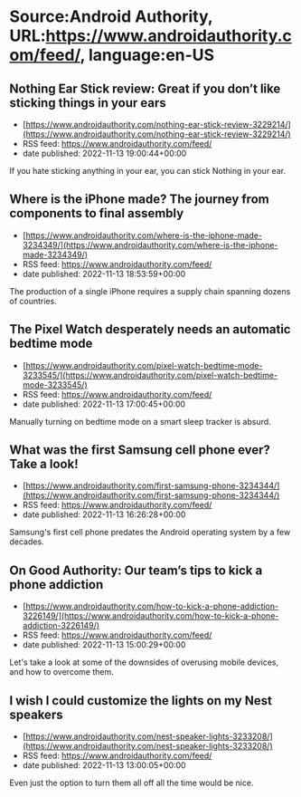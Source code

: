 # Source:Android Authority, URL:https://www.androidauthority.com/feed/, language:en-US

## Nothing Ear Stick review: Great if you don’t like sticking things in your ears
 - [https://www.androidauthority.com/nothing-ear-stick-review-3229214/](https://www.androidauthority.com/nothing-ear-stick-review-3229214/)
 - RSS feed: https://www.androidauthority.com/feed/
 - date published: 2022-11-13 19:00:44+00:00

If you hate sticking anything in your ear, you can stick Nothing in your ear.

## Where is the iPhone made? The journey from components to final assembly
 - [https://www.androidauthority.com/where-is-the-iphone-made-3234349/](https://www.androidauthority.com/where-is-the-iphone-made-3234349/)
 - RSS feed: https://www.androidauthority.com/feed/
 - date published: 2022-11-13 18:53:59+00:00

The production of a single iPhone requires a supply chain spanning dozens of countries.

## The Pixel Watch desperately needs an automatic bedtime mode
 - [https://www.androidauthority.com/pixel-watch-bedtime-mode-3233545/](https://www.androidauthority.com/pixel-watch-bedtime-mode-3233545/)
 - RSS feed: https://www.androidauthority.com/feed/
 - date published: 2022-11-13 17:00:45+00:00

Manually turning on bedtime mode on a smart sleep tracker is absurd.

## What was the first Samsung cell phone ever? Take a look!
 - [https://www.androidauthority.com/first-samsung-phone-3234344/](https://www.androidauthority.com/first-samsung-phone-3234344/)
 - RSS feed: https://www.androidauthority.com/feed/
 - date published: 2022-11-13 16:26:28+00:00

Samsung's first cell phone predates the Android operating system by a few decades.

## On Good Authority: Our team’s tips to kick a phone addiction
 - [https://www.androidauthority.com/how-to-kick-a-phone-addiction-3226149/](https://www.androidauthority.com/how-to-kick-a-phone-addiction-3226149/)
 - RSS feed: https://www.androidauthority.com/feed/
 - date published: 2022-11-13 15:00:29+00:00

Let's take a look at some of the downsides of overusing mobile devices, and how to overcome them.

## I wish I could customize the lights on my Nest speakers
 - [https://www.androidauthority.com/nest-speaker-lights-3233208/](https://www.androidauthority.com/nest-speaker-lights-3233208/)
 - RSS feed: https://www.androidauthority.com/feed/
 - date published: 2022-11-13 13:00:05+00:00

Even just the option to turn them all off all the time would be nice.

